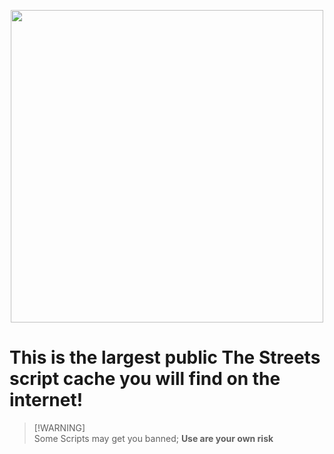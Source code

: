 <p align="center">
  <img width="500px" src="https://github.com/Not-Kyle/Streets-Scripts/assets/77679412/289b0359-e205-4d1a-aded-f608435a0b9b" />
</p>

# This is the largest public **The Streets** script cache you will find on the internet!

> [!WARNING]\
> Some Scripts may get you banned; **Use are your own risk**



